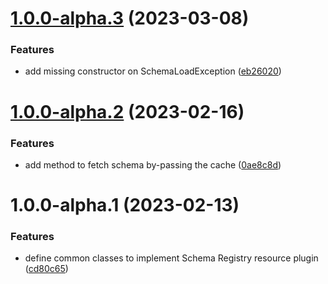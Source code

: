 # [1.0.0-alpha.3](https://github.com/gravitee-io/gravitee-resource-schema-registry-provider-api/compare/1.0.0-alpha.2...1.0.0-alpha.3) (2023-03-08)


### Features

* add missing constructor on SchemaLoadException ([eb26020](https://github.com/gravitee-io/gravitee-resource-schema-registry-provider-api/commit/eb2602089ff156291b9ef3a2f19492289f1457e1))

# [1.0.0-alpha.2](https://github.com/gravitee-io/gravitee-resource-schema-registry-provider-api/compare/1.0.0-alpha.1...1.0.0-alpha.2) (2023-02-16)


### Features

* add method to fetch schema by-passing the cache ([0ae8c8d](https://github.com/gravitee-io/gravitee-resource-schema-registry-provider-api/commit/0ae8c8d74a9031b18a3f1bd270eba35ad89892c3))

# 1.0.0-alpha.1 (2023-02-13)


### Features

* define common classes to implement Schema Registry resource plugin ([cd80c65](https://github.com/gravitee-io/gravitee-resource-schema-registry-provider-api/commit/cd80c650a2daef076deaeeefeffd8d456ac14f08))
